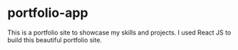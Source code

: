 # portfolio-app
This is a portfolio site to showcase my skills and projects. I used React JS to build this beautiful portfolio site. 

